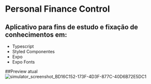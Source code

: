 # Personal Finance Control
## Aplicativo para fins de estudo e fixação de conhecimentos em:
- Typescript
- Styled Componentes
- Expo
- Expo Fonts

##Preview atual
![simulator_screenshot_BD16C152-173F-4D3F-877C-40D6B72E5DC1](https://user-images.githubusercontent.com/18725901/132071363-7c3995d8-57c2-4de1-9439-9c9ebdbda745.png)

